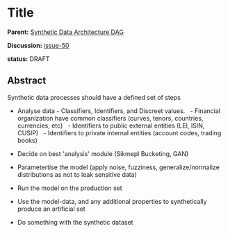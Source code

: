 # Title

__Parent:__ [Synthetic Data Architecture DAG](../readme.md)

__Discussion:__ [issue-50](https://github.com/finos/datahub/issues/50)

__status:__ DRAFT

## Abstract

Synthetic data processes should have a defined set of steps

- Analyse data - Classifiers, Identifiers, and Discreet values.
  - Financial organization have common classifiers (curves, tenors, countries, currencies, etc)
  - Identifiers to public external entities (LEI, ISIN, CUSIP)
  - Identifiers to private internal entities (account codes, trading books)

- Decide on best 'analysis' module (Sikmepl Bucketing, GAN)
- Parametertise the model (apply noise, fuzziness, generalize/normalize distributions as not to leak sensitive data)
- Run the model on the production set
- Use the model-data, and any additional properties to synthetically produce an artificial set
- Do something with the synthetic dataset
